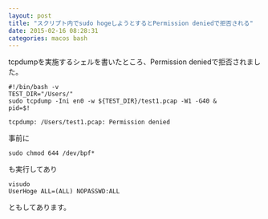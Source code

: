 ```yaml
---
layout: post
title: "スクリプト内でsudo hogeしようとするとPermission deniedで拒否される"
date: 2015-02-16 08:28:31
categories: macos bash
---
```

<p>tcpdumpを実施するシェルを書いたところ、Permission deniedで拒否されました。</p>

<pre><code>#!/bin/bash -v
TEST_DIR="/Users/"
sudo tcpdump -Ini en0 -w ${TEST_DIR}/test1.pcap -W1 -G40 &amp;
pid=$!

tcpdump: /Users/test1.pcap: Permission denied
</code></pre>

<p>事前に</p>

<pre><code>sudo chmod 644 /dev/bpf*
</code></pre>

<p>も実行してあり</p>

<pre><code>visudo
UserHoge ALL=(ALL) NOPASSWD:ALL
</code></pre>

<p>ともしてあります。</p>
